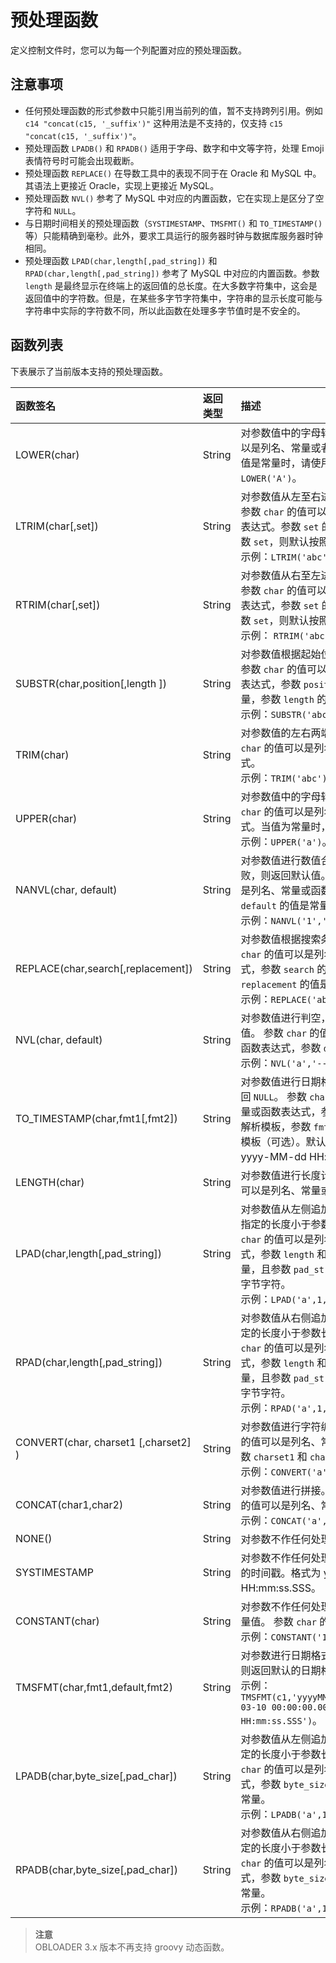 预处理函数 
==========================

定义控制文件时，您可以为每一个列配置对应的预处理函数。

注意事项 
-------------------------

* 任何预处理函数的形式参数中只能引用当前列的值，暂不支持跨列引用。例如 `c14 "concat(c15, '_suffix')"` 这种用法是不支持的，仅支持 `c15 "concat(c15, '_suffix')"`。
* 预处理函数 `LPADB()` 和 `RPADB()` 适用于字母、数字和中文等字符，处理 Emoji 表情符号时可能会出现截断。
* 预处理函数 `REPLACE()` 在导数工具中的表现不同于在 Oracle 和 MySQL 中。其语法上更接近 Oracle，实现上更接近 MySQL。
* 预处理函数 `NVL()` 参考了 MySQL 中对应的内置函数，它在实现上是区分了空字符和 `NULL`。
* 与日期时间相关的预处理函数（`SYSTIMESTAMP`、`TMSFMT()` 和 `TO_TIMESTAMP()` 等）只能精确到毫秒。此外，要求工具运行的服务器时钟与数据库服务器时钟相同。
* 预处理函数 `LPAD(char,length[,pad_string])` 和 `RPAD(char,length[,pad_string])` 参考了 MySQL 中对应的内置函数。参数 `length` 是最终显示在终端上的返回值的总长度。在大多数字符集中，这会是返回值中的字符数。但是，在某些多字节字符集中，字符串的显示长度可能与字符串中实际的字符数不同，所以此函数在处理多字节值时是不安全的。

  




函数列表 
-------------------------

下表展示了当前版本支持的预处理函数。


|                  函数签名                  |  返回类型  |                                                                                        描述                                                                                         |
|:-------------------------------------------|:-----------|:--------------------------------------------------------------------------------------------------------------------------------------------------------------------------------------|
| LOWER(char)                            | String | 对参数值中的字母转换为小写。 参数值可以是列名、常量或者嵌套表达式。当参数值是常量时，请使用单引号。 示例：`LOWER('A')`。                                                                               |
| LTRIM(char[,set])                    | String | 对参数值从左至右进行匹配并截断操作。 参数 `char` 的值可以是列名、常量或函数表达式。参数 `set` 的值是常量。若省略参数 `set`，则默认按照空格进行匹配。 <br>示例：`LTRIM('abc')`。                                        |
| RTRIM(char[,set])                    | String | 对参数值从右至左进行匹配并截断操作。 参数 `char` 的值可以是列名、常量或函数表达式，参数 `set` 的值是常量。若省略参数 `set`，则默认按照空格进行匹配。 <br>示例： `RTRIM('abc')`。                                       |
| SUBSTR(char,position[,length ])      | String | 对参数值根据起始位置与长度进行截断。 参数 `char` 的值可以是列名、常量或函数表达式，参数 `position` 的值是数值型常量，参数 `length` 的值是数值型常量。 <br>示例：`SUBSTR('abc',0,3)`。                                |
| TRIM(char)                             | String | 对参数值的左右两端进行空格截断。参数 `char` 的值可以是列名、常量或函数表达式。 <br>示例：`TRIM('abc')`。                                                                                                   |
| UPPER(char)                            | String | 对参数值中的字母转换为大写。 参数 `char` 的值可以是列名、常量或者嵌套表达式。当值为常量时，请使用单引号。 <br>示例：`UPPER('a')`。                                                                        |
| NANVL(char, default)                   | String | 对参数值进行数值合法验证，若验证失败，则返回默认值。 参数 `char` 的值可以是列名、常量或函数表达式，参数 `default` 的值是常量。 <br>示例：`NANVL('1','1')`。                                                    |
| REPLACE(char,search[,replacement])  | String | 对参数值根据搜索条件进行替换。 参数 `char` 的值可以是列名、常量或函数表达式，参数 `search` 的值是常量，参数 `replacement` 的值是常量。 <br>示例：`REPLACE('abc','a','A')`。                                 |
| NVL(char, default)                     | String | 对参数值进行判空，若为空，则返回默认值。 参数 `char` 的值可以是列名、常量或函数表达式，参数 `default` 的值是常量。 <br>示例：`NVL('a','--')`。                                                           |
| TO_TIMESTAMP(char,fmt1[,fmt2])       | String | 对参数值进行日期格式化，若转换失败返回 `NULL`。 参数 `char` 的值可以是列名、常量或函数表达式，参数 `fmt1` 的值是日期解析模板，参数 `fmt2` 的值是日期格式化模板（可选）。默认返回的日期格式为 yyyy-MM-dd HH:mm:ss.SSS。                           |
| LENGTH(char)                           | String | 对参数值进行长度计算。 参数 `char` 的值可以是列名、常量或函数表达式。                                                                                                                           |
| LPAD(char,length[,pad_string])       | String | 对参数值从左侧追加指定长度的字符，若指定的长度小于参数长度则截断。 参数 `char` 的值可以是列名、常量或函数表达式，参数 `length` 和 `pad_string` 的值是常量，且参数 `pad_string` 的值要求传入单字节字符。 <br>示例：`LPAD('a',1,'x')`。 |
| RPAD(char,length[,pad_string])       | String | 对参数值从右侧追加指定长度的字符，指定的长度小于参数长度则截断。 参数 `char` 的值可以是列名、常量或函数表达式，参数 `length` 和 `pad_string` 的值是常量，且参数 `pad_string` 的值要求传入单字节字符。 <br>示例：`RPAD('a',1,'x')`。  |
| CONVERT(char, charset1 [,charset2] ) | String | 对参数值进行字符编码转换。 参数 `char` 的值可以是列名、常量或函数表达式，参数 `charset1` 和 `charset2` 的值是常量。 <br>示例：`CONVERT('a','utf-8','gbk')`。                                       |
| CONCAT(char1,char2)                    | String | 对参数值进行拼接。 参数 `char1` 和 `char2` 的值可以是列名、常量或函数表达式。 <br>示例：`CONCAT('a','b')`。                                                                            |
| NONE()                                 | String | 对参数不作任何处理，直接返回参数值。                                                                                                                                                                |
| SYSTIMESTAMP                         | String | 对参数不作任何处理，直接返回当前机器的时间戳。格式为 yyyy-MM-dd HH:mm:ss.SSS。                                                                                                                               |
| CONSTANT(char)                         | String | 对参数不作任何处理，直接返回定义的常量值。 参数 `char` 的值是常量。 <br>示例：`CONSTANT('1')`。                                                                                        |
| TMSFMT(char,fmt1,default,fmt2)         | String | 对参数进行日期格式验证，若验证失败，则返回默认的日期格式。 <br>示例：`TMSFMT(c1,'yyyyMMddHHmmssSSS','2021-03-10 00:00:00.000','yyyy-MM-dd HH:mm:ss.SSS')`。                                            |
| LPADB(char,byte_size[,pad_char])     | String | 对参数值从左侧追加指定长度的字节，指定的长度小于参数长度则截断。 参数 `char` 的值可以是列名、常量或函数表达式，参数 `byte_size` 和 `pad_char` 的值是常量。 <br>示例：`LPADB('a',1,'x')`。                             |
| RPADB(char,byte_size[,pad_char])     | String | 对参数值从右侧追加指定长度的字节，指定的长度小于参数长度则截断。 参数 `char` 的值可以是列名、常量或函数表达式，参数 `byte_size` 和 `pad_char` 的值是常量。 <br>示例：`RPADB('a',1,'x')`。                             |


> **注意**<br>
> OBLOADER 3.x 版本不再支持 groovy 动态函数。
